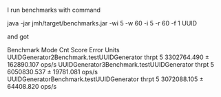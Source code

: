 I run benchmarks with command

java -jar jmh/target/benchmarks.jar  -wi 5 -w 60 -i 5 -r 60 -f 1 UUID

and got

Benchmark                                   Mode  Cnt        Score        Error  Units
UUIDGenerator2Benchmark.testUUIDGenerator  thrpt    5  3302764.490 ± 162890.107  ops/s
UUIDGenerator3Benchmark.testUUIDGenerator  thrpt    5  6050830.537 ±  19781.081  ops/s
UUIDGeneratorBenchmark.testUUIDGenerator   thrpt    5  3072088.105 ±  64408.820  ops/s

